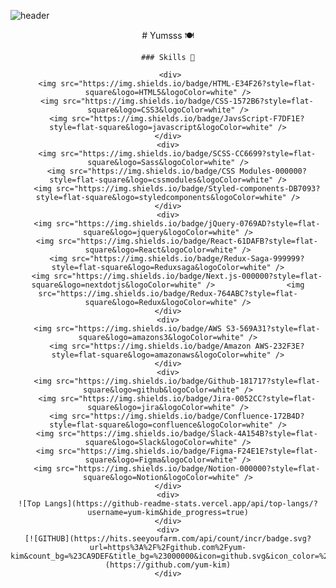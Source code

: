 ![header](https://capsule-render.vercel.app/api?type=waving&color=timeGradient&height=150&animation=fadeIn&section=header&text=&fontAlign=70&desc=)

<div align=center>
# Yumsss 🍽️

    ### Skills 🔨
    
     <div>
        <img src="https://img.shields.io/badge/HTML-E34F26?style=flat-square&logo=HTML5&logoColor=white" />
        <img src="https://img.shields.io/badge/CSS-1572B6?style=flat-square&logo=CSS3&logoColor=white" />
        <img src="https://img.shields.io/badge/JavsScript-F7DF1E?style=flat-square&logo=javascript&logoColor=white" />
    </div>
    <div>
        <img src="https://img.shields.io/badge/SCSS-CC6699?style=flat-square&logo=Sass&logoColor=white" />
        <img src="https://img.shields.io/badge/CSS Modules-000000?style=flat-square&logo=cssmodules&logoColor=white" />
        <img src="https://img.shields.io/badge/Styled-components-DB7093?style=flat-square&logo=styledcomponents&logoColor=white" />
    </div>
    <div>
        <img src="https://img.shields.io/badge/jQuery-0769AD?style=flat-square&logo=jquery&logoColor=white" />
        <img src="https://img.shields.io/badge/React-61DAFB?style=flat-square&logo=React&logoColor=white" />
        <img src="https://img.shields.io/badge/Redux-Saga-999999?style=flat-square&logo=Reduxsaga&logoColor=white" />
        <img src="https://img.shields.io/badge/Next.js-000000?style=flat-square&logo=nextdotjs&logoColor=white" />                <img src="https://img.shields.io/badge/Redux-764ABC?style=flat-square&logo=Redux&logoColor=white" />
    </div>
    <div>
        <img src="https://img.shields.io/badge/AWS S3-569A31?style=flat-square&logo=amazons3&logoColor=white" />
        <img src="https://img.shields.io/badge/Amazon AWS-232F3E?style=flat-square&logo=amazonaws&logoColor=white" />
    </div>
    <div>
        <img src="https://img.shields.io/badge/Github-181717?style=flat-square&logo=github&logoColor=white" />
        <img src="https://img.shields.io/badge/Jira-0052CC?style=flat-square&logo=jira&logoColor=white" />
        <img src="https://img.shields.io/badge/Confluence-172B4D?style=flat-square&logo=confluence&logoColor=white" />
        <img src="https://img.shields.io/badge/Slack-4A154B?style=flat-square&logo=Slack&logoColor=white" />
        <img src="https://img.shields.io/badge/Figma-F24E1E?style=flat-square&logo=Figma&logoColor=white" />
        <img src="https://img.shields.io/badge/Notion-000000?style=flat-square&logo=Notion&logoColor=white" />
    </div>
    <div>
    ![Top Langs](https://github-readme-stats.vercel.app/api/top-langs/?username=yum-kim&hide_progress=true)
    </div>
    <div>
    [![GITHUB](https://hits.seeyoufarm.com/api/count/incr/badge.svg?url=https%3A%2F%2Fgithub.com%2Fyum-kim&count_bg=%23CA9DEF&title_bg=%23000000&icon=github.svg&icon_color=%23E7E7E7&title=Github&edge_flat=false)](https://github.com/yum-kim)
    </div>
</div>



